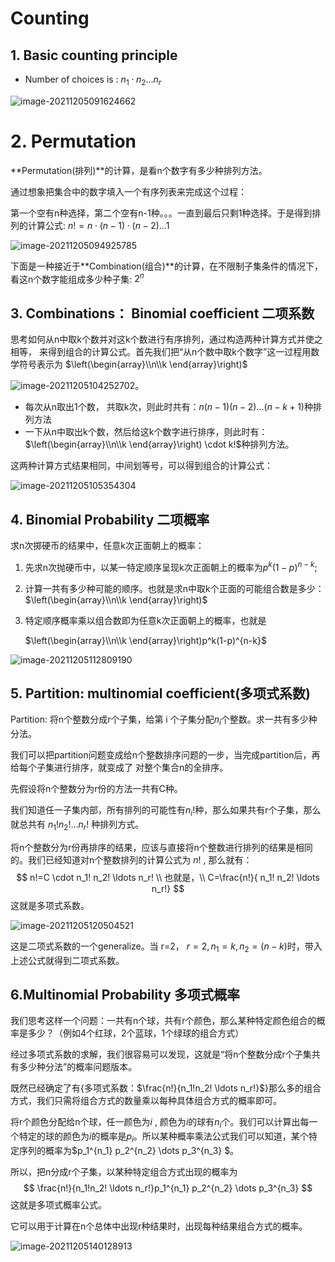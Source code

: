 # Counting

## 1. Basic counting principle

- Number of choices is :  $n_1 \cdot n_2 \ldots n_r$

![image-20211205091624662](https://gitee.com/joy_thestraydog/typora/raw/master/img/image-20211205091624662.png)

# 2. Permutation

**Permutation(排列)**的计算，是看n个数字有多少种排列方法。

通过想象把集合中的数字填入一个有序列表来完成这个过程：

第一个空有n种选择，第二个空有n-1种。。。一直到最后只剩1种选择。于是得到排列的计算公式: $n!=n \cdot (n-1) \cdot (n-2)  \ldots 1$



![image-20211205094925785](https://gitee.com/joy_thestraydog/typora/raw/master/img/image-20211205094925785.png)

下面是一种接近于**Combination(组合)**的计算，在不限制子集条件的情况下，看这n个数字能组成多少种子集: $2^n$



## 3. Combinations： Binomial coefficient 二项系数

思考如何从n中取k个数并对这k个数进行有序排列，通过构造两种计算方式并使之相等， 来得到组合的计算公式。首先我们把“从n个数中取k个数字”这一过程用数学符号表示为 $\left(\begin{array}\\n\\k \end{array}\right)$​

![image-20211205104252702](https://gitee.com/joy_thestraydog/typora/raw/master/img/image-20211205104252702.png)。

- 每次从n取出1个数， 共取k次，则此时共有：$n(n-1)(n-2) \ldots (n-k+1)$种排列方法
- 一下从n中取出k个数，然后给这k个数字进行排序，则此时有：$\left(\begin{array}\\n\\k \end{array}\right) \cdot k!$种排列方法。

这两种计算方式结果相同，中间划等号，可以得到组合的计算公式：

![image-20211205105354304](https://gitee.com/joy_thestraydog/typora/raw/master/img/image-20211205105354304.png)

## 4. Binomial Probability 二项概率

求n次掷硬币的结果中，任意k次正面朝上的概率：

1. 先求n次抛硬币中，以某一特定顺序呈现k次正面朝上的概率为$p^k(1-p)^{n-k}$;

2. 计算一共有多少种可能的顺序。也就是求n中取k个正面的可能组合数是多少： $\left(\begin{array}\\n\\k \end{array}\right)$

3. 特定顺序概率乘以组合数即为任意k次正面朝上的概率，也就是

   $\left(\begin{array}\\n\\k \end{array}\right)p^k(1-p)^{n-k}$

![image-20211205112809190](https://gitee.com/joy_thestraydog/typora/raw/master/img/image-20211205112809190.png)

## 5. Partition: multinomial coefficient(多项式系数)

Partition: 将n个整数分成r个子集，给第 i 个子集分配$n_i$个整数。求一共有多少种分法。

我们可以把partition问题变成给n个整数排序问题的一步，当完成partition后，再给每个子集进行排序，就变成了 对整个集合n的全排序。

先假设将n个整数分为r份的方法一共有C种。

我们知道任一子集内部，所有排列的可能性有$n_i!$种，那么如果共有r个子集，那么就总共有  $n_1! n_2! \ldots n_r!$  种排列方式。

将n个整数分为r份再排序的结果，应该与直接将n个整数进行排列的结果是相同的。我们已经知道对n个整数排列的计算公式为 $n!$ , 那么就有：
$$
n!=C \cdot n_1! n_2! \ldots n_r! \\
也就是，\\
C=\frac{n!}{ n_1! n_2! \ldots n_r!}
$$
这就是多项式系数。

![image-20211205120504521](https://gitee.com/joy_thestraydog/typora/raw/master/img/image-20211205120504521.png)

这是二项式系数的一个generalize。当 r=2， $r=2, n_1=k,n_2=(n-k)$时，带入上述公式就得到二项式系数。

## 6.Multinomial Probability 多项式概率

我们思考这样一个问题：一共有n个球，共有r个颜色，那么某种特定颜色组合的概率是多少？（例如4个红球，2个蓝球，1个绿球的组合方式）

经过多项式系数的求解，我们很容易可以发现，这就是“将n个整数分成r个子集共有多少种分法”的概率问题版本。

既然已经确定了有{多项式系数：$\frac{n!}{n_1!n_2! \ldots n_r!}$}那么多的组合方式，我们只需将组合方式的数量乘以每种具体组合方式的概率即可。

将r个颜色分配给n个球，任一颜色为$i$ , 颜色为$i$的球有$n_i$个。我们可以计算出每一个特定的球的颜色为$i$的概率是$p_i$。所以某种概率乘法公式我们可以知道，某个特定序列的概率为$p_1^{n_1} p_2^{n_2} \dots p_3^{n_3} $。

所以，把n分成r个子集，以某种特定组合方式出现的概率为
$$
\frac{n!}{n_1!n_2! \ldots n_r!}p_1^{n_1} p_2^{n_2} \dots p_3^{n_3} 
$$
这就是多项式概率公式。

它可以用于计算在n个总体中出现r种结果时，出现每种结果组合方式的概率。

![image-20211205140128913](https://gitee.com/joy_thestraydog/typora/raw/master/img/image-20211205140128913.png)
